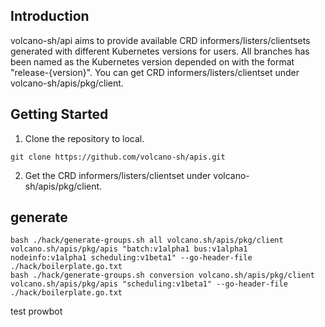 ## Introduction
volcano-sh/api aims to provide available CRD informers/listers/clientsets generated with different Kubernetes versions for
users. All branches has been named as the Kubernetes version depended on with the format "release-{version}". You can get
CRD informers/listers/clientset under volcano-sh/apis/pkg/client.
## Getting Started
1. Clone the repository to local.
```shell
git clone https://github.com/volcano-sh/apis.git
```
2. Get the CRD informers/listers/clientset under volcano-sh/apis/pkg/client.

## generate

```shell
bash ./hack/generate-groups.sh all volcano.sh/apis/pkg/client volcano.sh/apis/pkg/apis "batch:v1alpha1 bus:v1alpha1 nodeinfo:v1alpha1 scheduling:v1beta1" --go-header-file ./hack/boilerplate.go.txt
bash ./hack/generate-groups.sh conversion volcano.sh/apis/pkg/client volcano.sh/apis/pkg/apis "scheduling:v1beta1" --go-header-file ./hack/boilerplate.go.txt
```


test prowbot